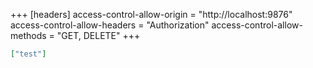 +++
[headers]
access-control-allow-origin = "http://localhost:9876"
access-control-allow-headers = "Authorization"
access-control-allow-methods = "GET, DELETE"
+++

```json
["test"]
```

